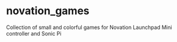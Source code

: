 # novation_games
Collection of small and colorful games for Novation Launchpad Mini controller and Sonic Pi
